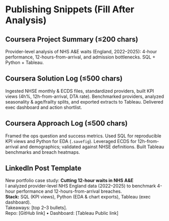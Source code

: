 # Publishing Snippets (Fill After Analysis)

## Coursera Project Summary (≤200 chars)
Provider-level analysis of NHS A&E waits (England, 2022–2025): 4-hour performance, 12-hours-from-arrival, and admission bottlenecks. SQL + Python + Tableau.

## Coursera Solution Log (≤500 chars)
Ingested NHSE monthly & ECDS files, standardized providers, built KPI views (4h%, 12h-from-arrival, DTA rate). Benchmarked providers, analyzed seasonality & age/frailty splits, and exported extracts to Tableau. Delivered exec dashboard and action shortlist.

## Coursera Approach Log (≤500 chars)
Framed the ops question and success metrics. Used SQL for reproducible KPI views and Python for EDA (`.savefig`). Leveraged ECDS for 12h-from-arrival and demographics; validated against NHSE definitions. Built Tableau benchmarks and breach heatmaps.

## LinkedIn Post Template
New portfolio case study: **Cutting 12-hour waits in NHS A&E**  
I analyzed provider-level NHS England data (2022–2025) to benchmark 4-hour performance and 12-hours-from-arrival breaches.  
**Stack:** SQL (KPI views), Python (EDA & chart exports), Tableau (exec dashboard).  
Takeaways: [top 2–3 bullets].  
Repo: [GitHub link] • Dashboard: [Tableau Public link]
